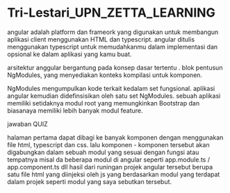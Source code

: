 # Tri-Lestari_UPN_ZETTA_LEARNING
angular adalah platform dan frameork yang digunakan untuk membangun aplikasi client menggunakan HTML dan typescript. angular ditulis menggunakan typescript untuk memudahkanmu dalam implementasi dan opsional ke dalam aplikasi yang kamu buat.

arsitektur anggular bergantung pada konsep dasar tertentu . blok pentusun NgModules, yang menyediakan konteks kompilasi untuk komponen.

NgModules mengumpulkan kode terkait kedalam set fungsional. aplikasi angular kemudian didefinsisikan oleh satu set NgModules. sebuah aplikasi memiliki setidaknya modul root yang memungkinkan Bootstrap dan biasanaya memiliki lebih banyak modul feature.

jawaban QUIZ

halaman pertama dapat dibagi ke banyak komponen dengan menggunakan file html, typescript dan css.
lalu komponen - komponen tersebut akan digabungkan dalam sebuah modul yang sesuai dengan fungsi atau tempatnya misal da beberapa modul di angular seperti app.module.ts / app.component.ts dll
hasil dari runingan projek angular tersebut berupa satu file html yang diinjeksi oleh js yang berdasarkan modul yang terdapat dalam projek seperti modul yang saya sebutkan tersebut.